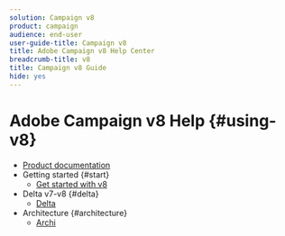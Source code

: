 ```yaml
---
solution: Campaign v8
product: campaign
audience: end-user
user-guide-title: Campaign v8
title: Adobe Campaign v8 Help Center
breadcrumb-title: v8
title: Campaign v8 Guide
hide: yes
---
```


# Adobe Campaign v8 Help {#using-v8}

+ [Product documentation](campaign-v8-home.md)
+ Getting started {#start}
  + [Get started with v8](getting-started/get-started-v8.md)
+ Delta v7-v8 {#delta}
  + [Delta](delta/deltav7v8.md)
+ Architecture {#architecture}
  + [Archi ](architecture/architecture-v8.md)